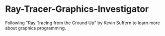 # Ray-Tracer-Graphics-Investigator
Following "Ray Tracing from the Ground Up" by Kevin Suffern to learn more about graphics programming.
